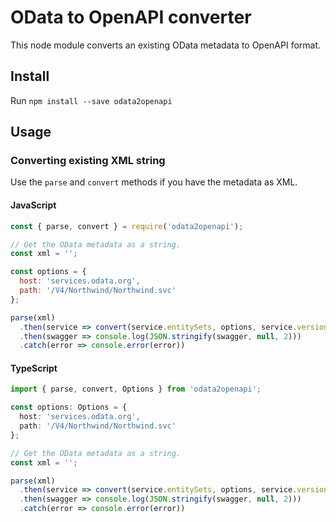 # OData to OpenAPI converter

This node module converts an existing OData metadata to OpenAPI format.

## Install

Run `npm install --save odata2openapi`

## Usage

### Converting existing XML string

Use the `parse` and `convert` methods if you have the metadata as XML.

#### JavaScript

```js
const { parse, convert } = require('odata2openapi');

// Get the OData metadata as a string.
const xml = '';

const options = {
  host: 'services.odata.org',
  path: '/V4/Northwind/Northwind.svc'
};

parse(xml)
  .then(service => convert(service.entitySets, options, service.version))
  .then(swagger => console.log(JSON.stringify(swagger, null, 2)))
  .catch(error => console.error(error))
```

#### TypeScript
```TypeScript
import { parse, convert, Options } from 'odata2openapi';

const options: Options = {
  host: 'services.odata.org',
  path: '/V4/Northwind/Northwind.svc'
};

// Get the OData metadata as a string.
const xml = '';

parse(xml)
  .then(service => convert(service.entitySets, options, service.version))
  .then(swagger => console.log(JSON.stringify(swagger, null, 2)))
  .catch(error => console.error(error))
```
